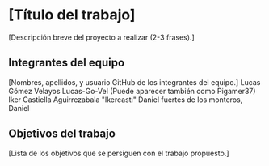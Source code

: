 # [Título del trabajo]

[Descripción breve del proyecto a realizar (2-3 frases).]

## Integrantes del equipo

[Nombres, apellidos, y usuario GitHub de los integrantes del equipo.]
Lucas Gómez Velayos Lucas-Go-Vel (Puede aparecer también como Pigamer37)
Iker Castiella Aguirrezabala "Ikercasti"
Daniel fuertes de los monteros, Daniel

## Objetivos del trabajo

[Lista de los objetivos que se persiguen con el trabajo propuesto.]
